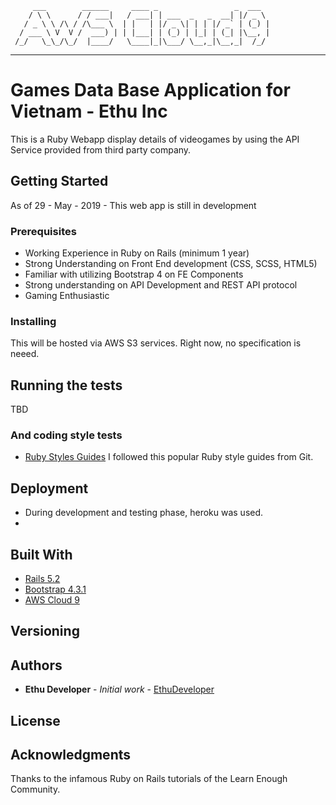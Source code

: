          ___        ______     ____ _                 _  ___  
        / \ \      / / ___|   / ___| | ___  _   _  __| |/ _ \ 
       / _ \ \ /\ / /\___ \  | |   | |/ _ \| | | |/ _` | (_) |
      / ___ \ V  V /  ___) | | |___| | (_) | |_| | (_| |\__, |
     /_/   \_\_/\_/  |____/   \____|_|\___/ \__,_|\__,_|  /_/ 
 ----------------------------------------------------------------- 


# Games Data Base Application for Vietnam - Ethu Inc

This is a Ruby Webapp display details of videogames by using the API Service provided from third party company.

## Getting Started

As of 29 - May - 2019 - This web app is still in development

### Prerequisites

- Working Experience in Ruby on Rails (minimum 1 year)
- Strong Understanding on Front End development (CSS, SCSS, HTML5)
- Familiar with utilizing Bootstrap 4 on FE Components
- Strong understanding on API Development and REST API protocol
- Gaming Enthusiastic

### Installing

This will be hosted via AWS S3 services. Right now, no specification is neeed.


## Running the tests

TBD


### And coding style tests

- [Ruby Styles Guides](https://github.com/rubocop-hq/ruby-style-guide) I followed this popular Ruby style guides from Git.


## Deployment

- During development and testing phase, heroku was used. 
- 

## Built With

* [Rails 5.2](https://guides.rubyonrails.org/5_2_release_notes.html)
* [Bootstrap 4.3.1](https://getbootstrap.com/docs/4.3/getting-started/introduction/)
* [AWS Cloud 9](https://aws.amazon.com/cloud9/)


## Versioning


## Authors

* **Ethu Developer** - *Initial work* - [EthuDeveloper](https://github.com/PurpleBooth)


## License


## Acknowledgments

Thanks to the infamous Ruby on Rails tutorials of the Learn Enough Community.
